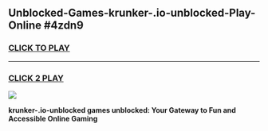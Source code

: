 
## Unblocked-Games-krunker-.io-unblocked-Play-Online #4zdn9
<h3>
<a href="https://news.freeplayer.one?title=krunker-.io-unblocked&ref=3">CLICK TO PLAY</a></h3>
<hr>

<h3>
<a href="https://news.freeplayer.one?title=krunker-.io-unblocked&ref=3">CLICK 2 PLAY</a>
  
</h3>

<a href="https://news.freeplayer.one?title=krunker-.io-unblocked&ref=3"><img src="https://clearcache.store/games.png"></a>


**krunker-.io-unblocked games unblocked: Your Gateway to Fun and Accessible Online Gaming**
